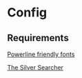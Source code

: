 # Config

## Requirements

[Powerline friendly fonts](https://github.com/powerline/fonts)

[The Silver Searcher](https://github.com/ggreer/the_silver_searcher)
